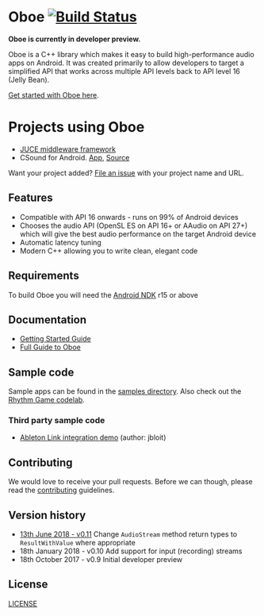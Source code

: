 # Oboe [![Build Status](https://travis-ci.org/google/oboe.svg?branch=master)](https://travis-ci.org/google/oboe)
**Oboe is currently in developer preview.**

Oboe is a C++ library which makes it easy to build high-performance audio apps on Android. It was created primarily to allow developers to target a simplified API that works across multiple API levels back to API level 16 (Jelly Bean).

[Get started with Oboe here](docs/GettingStarted.md).

# Projects using Oboe
- [JUCE middleware framework](https://juce.com/)
- CSound for Android. [App](https://play.google.com/store/apps/details?id=com.csounds.Csound6), [Source](https://github.com/gogins/csound-extended/blob/develop/CsoundForAndroid/CsoundAndroid/jni/csound_oboe.hpp)

Want your project added? [File an issue](https://github.com/google/oboe/issues/new) with your project name and URL. 

## Features
- Compatible with API 16 onwards - runs on 99% of Android devices
- Chooses the audio API (OpenSL ES on API 16+ or AAudio on API 27+) which will give the best audio performance on the target Android device
- Automatic latency tuning
- Modern C++ allowing you to write clean, elegant code

## Requirements
To build Oboe you will need the [Android NDK](https://developer.android.com/ndk/index.html) r15 or above

## Documentation
- [Getting Started Guide](docs/GettingStarted.md)
- [Full Guide to Oboe](docs/FullGuide.md)

## Sample code
Sample apps can be found in the [samples directory](samples). Also check out the [Rhythm Game codelab](https://codelabs.developers.google.com/codelabs/musicalgame-using-oboe/index.html#0).

### Third party sample code
- [Ableton Link integration demo](https://github.com/jbloit/AndroidLinkAudio) (author: jbloit)

## Contributing
We would love to receive your pull requests. Before we can though, please read the [contributing](CONTRIBUTING.md) guidelines.

## Version history

- [13th June 2018 - v0.11](https://github.com/google/oboe/pull/109) Change `AudioStream` method return types to `ResultWithValue` where appropriate
- 18th January 2018 - v0.10 Add support for input (recording) streams
- 18th October 2017 - v0.9 Initial developer preview

## License
[LICENSE](LICENSE)

